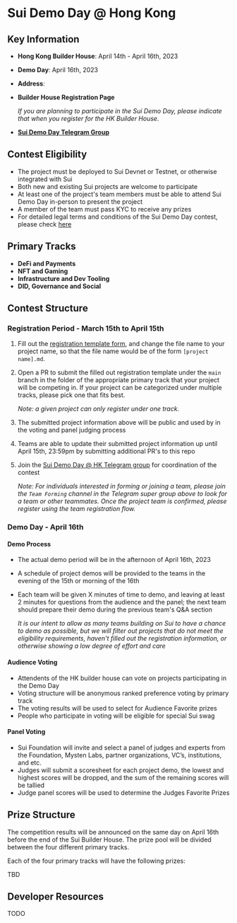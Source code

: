 # Sui Demo Day @ Hong Kong

## Key Information

- **Hong Kong Builder House**: April 14th - April 16th, 2023
- **Demo Day**: April 16th, 2023
- **Address**: 
- **Builder House Registration Page**

    _If you are planning to participate in the Sui Demo Day, please indicate that when you register for the HK Builder House._

- [**Sui Demo Day Telegram Group**](https://t.me/sui_demo_day_hk)

## Contest Eligibility

- The project must be deployed to Sui Devnet or Testnet, or otherwise integrated with Sui
- Both new and existing Sui projects are welcome to participate
- At least one of the project's team members must be able to attend Sui Demo Day in-person to present the project
- A member of the team must pass KYC to receive any prizes
- For detailed legal terms and conditions of the Sui Demo Day contest, please check [here](placeholder)

## Primary Tracks

- **DeFi and Payments**
- **NFT and Gaming**
- **Infrastructure and Dev Tooling**
- **DID, Governance and Social**

## Contest Structure

### Registration Period - March 15th to April 15th

1. Fill out the [registration template form](./REGISTRATION_TEMPLATE.md), and change the file name to your project name, so that the file name would be of the form `[project name].md`. 

2. Open a PR to submit the filled out registration template under the `main` branch in the folder of the appropriate primary track that your project will be competing in. If your project can be categorized under multiple tracks, please pick one that fits best. 
    
    _Note: a given project can only register under one track._

3. The submitted project information above will be public and used by in the voting and panel judging process

4. Teams are able to update their submitted project information up until April 15th, 23:59pm by submitting additional PR's to this repo

5. Join the [Sui Demo Day @ HK Telegram group](https://t.me/sui_demo_day_hk) for coordination of the contest

    _Note: For individuals interested in forming or joining a team, please join the `Team Forming` channel in the Telegram super group above to look for a team or other teammates. Once the project team is confirmed, please register using the team registration flow._

### Demo Day - April 16th

#### Demo Process

- The actual demo period will be in the afternoon of April 16th, 2023
- A schedule of project demos will be provided to the teams in the evening of the 15th or morning of the 16th
- Each team will be given X minutes of time to demo, and leaving at least 2 minutes for questions from the audience and the panel; the next team should prepare their demo during the previous team's Q&A section

    *It is our intent to allow as many teams building on Sui to have a chance to demo as possible, but we will filter out projects that do not meet the eligibility requirements, haven't filled out the registration information, or otherwise showing a low degree of effort and care*

#### Audience Voting

- Attendents of the HK builder house can vote on projects participating in the Demo Day
- Voting structure will be anonymous ranked preference voting by primary track
- The voting results will be used to select for Audience Favorite prizes
- People who participate in voting will be eligible for special Sui swag

#### Panel Voting

- Sui Foundation will invite and select a panel of judges and experts from the Foundation, Mysten Labs, partner organizations, VC’s, institutions, and etc.
- Judges will submit a scoresheet for each project demo, the lowest and highest scores will be dropped, and the sum of the remaining scores will be tallied
- Judge panel scores will be used to determine the Judges Favorite Prizes

## Prize Structure

The competition results will be announced on the same day on April 16th before the end of the Sui Builder House. The prize pool will be divided between the four different primary tracks. 

Each of the four primary tracks will have the following prizes: 

TBD

## Developer Resources

TODO
